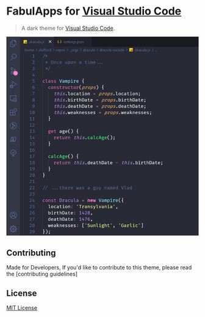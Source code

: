 # FabulApps for [Visual Studio Code](http://code.visualstudio.com)

> A dark theme for [Visual Studio Code](http://code.visualstudio.com).

![Screenshot](https://raw.githubusercontent.com/dracula/visual-studio-code/master/screenshot.png)


## Contributing

Made for Developers, If you'd like to contribute to this theme, please read the [contributing guidelines]

## License

[MIT License](https://github.com/dracula/visual-studio-code/blob/HEAD/LICENSE)
